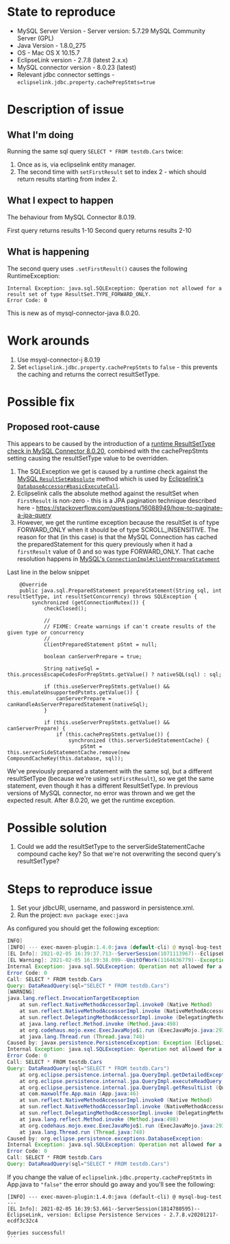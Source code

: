 # State to reproduce
- MySQL Server Version - Server version: 5.7.29 MySQL Community Server (GPL) 
- Java Version - 1.8.0_275 
- OS - Mac OS X 10.15.7 
- EclipseLink version - 2.7.8 (latest 2.x.x)
- MySQL connector version - 8.0.23 (latest)
- Relevant jdbc connector settings - `eclipselink.jdbc.property.cachePrepStmts=true`

# Description of issue

## What I'm doing
Running the same sql query `SELECT * FROM testdb.Cars` twice:
1. Once as is, via eclipselink entity manager. 
2. The second time with `setFirstResult` set to index 2 - which should return results starting from index 2. 

## What I expect to happen
The behaviour from MySQL Connector 8.0.19. 

First query returns results 1-10
Second query returns results 2-10

## What is happening
The second query uses `.setFirstResult()` causes the following RuntimeException:
```
Internal Exception: java.sql.SQLException: Operation not allowed for a result set of type ResultSet.TYPE_FORWARD_ONLY.
Error Code: 0
```
This is new as of mysql-connector-java 8.0.20.

# Work arounds
1. Use msyql-connector-j 8.0.19
2. Set `eclipselink.jdbc.property.cachePrepStmts` to `false` - this prevents the caching and returns the correct resultSetType.

# Possible fix

## Proposed root-cause
This appears to be caused by the introduction of a [runtime ResultSetType check in MySQL Connector 8.0.20](https://dev.mysql.com/doc/relnotes/connector-j/8.0/en/news-8-0-20.html), combined with the cachePrepStmts setting causing the resultSetType value to be overridden.

1. The SQLException we get is caused by a runtime check against the [MySQL `ResultSet#absolute`](https://github.com/mysql/mysql-connector-j/blob/18bbd5e68195d0da083cbd5bd0d05d76320df7cd/src/main/user-impl/java/com/mysql/cj/jdbc/result/ResultSetImpl.java#L368) method which is used by [Eclipselink's `DatabaseAccessor#basicExecuteCall`](https://github.com/eclipse-ee4j/eclipselink/blob/87e9d1437d64b6c7178d73d9ba7dc8e61448058f/foundation/org.eclipse.persistence.core/src/main/java/org/eclipse/persistence/internal/databaseaccess/DatabaseAccessor.java#L654). 
2. Eclipselink calls the absolute method against the resultSet when `FirstResult` is non-zero - this is a JPA pagination technique described here - https://stackoverflow.com/questions/16088949/how-to-paginate-a-jpa-query
3. However, we get the runtime exception because the resultSet is of type FORWARD_ONLY when it should be of type SCROLL_INSENSITIVE. The reason for that (in this case) is that the MySQL Connection has cached the preparedStatement for this query previously when it had a `firstResult` value of 0 and so was type FORWARD_ONLY. That cache resolution happens in [MySQL's `ConnectionImpl#clientPrepareStatement`](https://github.com/mysql/mysql-connector-j/blob/d64b664fa93e81296a377de031b8123a67e6def2/src/main/user-impl/java/com/mysql/cj/jdbc/ConnectionImpl.java#L1616)

Last line in the below snippet
```
    @Override
    public java.sql.PreparedStatement prepareStatement(String sql, int resultSetType, int resultSetConcurrency) throws SQLException {
        synchronized (getConnectionMutex()) {
            checkClosed();

            //
            // FIXME: Create warnings if can't create results of the given type or concurrency
            //
            ClientPreparedStatement pStmt = null;

            boolean canServerPrepare = true;

            String nativeSql = this.processEscapeCodesForPrepStmts.getValue() ? nativeSQL(sql) : sql;

            if (this.useServerPrepStmts.getValue() && this.emulateUnsupportedPstmts.getValue()) {
                canServerPrepare = canHandleAsServerPreparedStatement(nativeSql);
            }

            if (this.useServerPrepStmts.getValue() && canServerPrepare) {
                if (this.cachePrepStmts.getValue()) {
                    synchronized (this.serverSideStatementCache) {
                        pStmt = this.serverSideStatementCache.remove(new CompoundCacheKey(this.database, sql));

```

We've previously prepared a statement with the same sql, but a different resultSetType (because we're using `setFirstResult`), so we get the same statement, even though it has a different ResultSetType. In previous versions of MySQL connector, no error was thrown and we get the expected result. After 8.0.20, we get the runtime exception.

# Possible solution

1. Could we add the resultSetType to the serverSideStatementCache compound cache key? So that we're not overwriting the second query's resultSetType?

# Steps to reproduce issue
1. Set your jdbcURl, username, and password in persistence.xml.
2. Run the project: `mvn package exec:java`

As configured you should get the following exception:
```java
INFO]
[INFO] --- exec-maven-plugin:1.4.0:java (default-cli) @ mysql-bug-test ---
[EL Info]: 2021-02-05 16:39:37.713--ServerSession(1071113967)--EclipseLink, version: Eclipse Persistence Services - 2.7.8.v20201217-ecdf3c32c4
[EL Warning]: 2021-02-05 16:39:38.099--UnitOfWork(1164636779)--Exception [EclipseLink-4002] (Eclipse Persistence Services - 2.7.8.v20201217-ecdf3c32c4): org.eclipse.persistence.exceptions.DatabaseException
Internal Exception: java.sql.SQLException: Operation not allowed for a result set of type ResultSet.TYPE_FORWARD_ONLY.
Error Code: 0
Call: SELECT * FROM testdb.Cars
Query: DataReadQuery(sql="SELECT * FROM testdb.Cars")
[WARNING]
java.lang.reflect.InvocationTargetException
    at sun.reflect.NativeMethodAccessorImpl.invoke0 (Native Method)
    at sun.reflect.NativeMethodAccessorImpl.invoke (NativeMethodAccessorImpl.java:62)
    at sun.reflect.DelegatingMethodAccessorImpl.invoke (DelegatingMethodAccessorImpl.java:43)
    at java.lang.reflect.Method.invoke (Method.java:498)
    at org.codehaus.mojo.exec.ExecJavaMojo$1.run (ExecJavaMojo.java:293)
    at java.lang.Thread.run (Thread.java:748)
Caused by: javax.persistence.PersistenceException: Exception [EclipseLink-4002] (Eclipse Persistence Services - 2.7.8.v20201217-ecdf3c32c4): org.eclipse.persistence.exceptions.DatabaseException
Internal Exception: java.sql.SQLException: Operation not allowed for a result set of type ResultSet.TYPE_FORWARD_ONLY.
Error Code: 0
Call: SELECT * FROM testdb.Cars
Query: DataReadQuery(sql="SELECT * FROM testdb.Cars")
    at org.eclipse.persistence.internal.jpa.QueryImpl.getDetailedException (QueryImpl.java:391)
    at org.eclipse.persistence.internal.jpa.QueryImpl.executeReadQuery (QueryImpl.java:264)
    at org.eclipse.persistence.internal.jpa.QueryImpl.getResultList (QueryImpl.java:482)
    at com.maxwolffe.App.main (App.java:46)
    at sun.reflect.NativeMethodAccessorImpl.invoke0 (Native Method)
    at sun.reflect.NativeMethodAccessorImpl.invoke (NativeMethodAccessorImpl.java:62)
    at sun.reflect.DelegatingMethodAccessorImpl.invoke (DelegatingMethodAccessorImpl.java:43)
    at java.lang.reflect.Method.invoke (Method.java:498)
    at org.codehaus.mojo.exec.ExecJavaMojo$1.run (ExecJavaMojo.java:293)
    at java.lang.Thread.run (Thread.java:748)
Caused by: org.eclipse.persistence.exceptions.DatabaseException:
Internal Exception: java.sql.SQLException: Operation not allowed for a result set of type ResultSet.TYPE_FORWARD_ONLY.
Error Code: 0
Call: SELECT * FROM testdb.Cars
Query: DataReadQuery(sql="SELECT * FROM testdb.Cars")
```

If you change the value of `eclipselink.jdbc.property.cachePrepStmts` in App.java to `"false"` the error should go away and you'll see the following:

````
[INFO] --- exec-maven-plugin:1.4.0:java (default-cli) @ mysql-bug-test ---
[EL Info]: 2021-02-05 16:39:53.661--ServerSession(1814780595)--EclipseLink, version: Eclipse Persistence Services - 2.7.8.v20201217-ecdf3c32c4

Queries successful!
```

